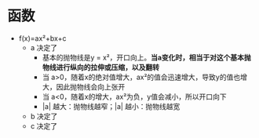 # 函数

- f(x)=ax²+bx+c
  - a 决定了
    - 基本的抛物线是y = x²，开口向上。**当a变化时，相当于对这个基本抛物线进行纵向的拉伸或压缩，以及翻转**
    - 当 a>0，随着x的绝对值增大，ax²的值会迅速增大，导致y的值也增大，因此抛物线会向上张开
    - 当 a<0，随着x的增大，ax²为负，y值会减小，所以开口向下
    - |a| 越大：抛物线越窄；|a| 越小：抛物线越宽
  - b 决定了
  - c 决定了
